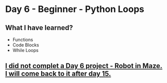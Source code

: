 # Day 6 - Beginner - Python Loops

## What I have learned?

- Functions
- Code Blocks
- While Loops

## [I did not complet a Day 6 project - Robot in Maze. I will come back to it after day 15.]()
